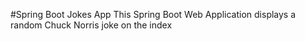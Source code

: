 #Spring Boot Jokes App
This Spring Boot Web Application displays a random Chuck Norris joke on the index